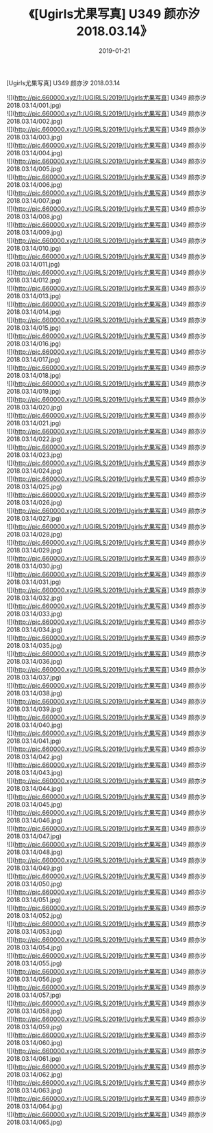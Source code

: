 ﻿---
layout: post
title:  《[Ugirls尤果写真] U349 颜亦汐 2018.03.14》
date:   2019-01-21
img: http://pic.660000.xyz/1:/UGIRLS/2019/[Ugirls尤果写真] U349 颜亦汐 2018.03.14/000.jpg
categories: [美女, 清纯, 唯美]
---

[Ugirls尤果写真] U349 颜亦汐 2018.03.14

 ![](http://pic.660000.xyz/1:/UGIRLS/2019/[Ugirls尤果写真] U349 颜亦汐 2018.03.14/001.jpg) <br>![](http://pic.660000.xyz/1:/UGIRLS/2019/[Ugirls尤果写真] U349 颜亦汐 2018.03.14/002.jpg) <br>![](http://pic.660000.xyz/1:/UGIRLS/2019/[Ugirls尤果写真] U349 颜亦汐 2018.03.14/003.jpg) <br>![](http://pic.660000.xyz/1:/UGIRLS/2019/[Ugirls尤果写真] U349 颜亦汐 2018.03.14/004.jpg) <br>![](http://pic.660000.xyz/1:/UGIRLS/2019/[Ugirls尤果写真] U349 颜亦汐 2018.03.14/005.jpg) <br>![](http://pic.660000.xyz/1:/UGIRLS/2019/[Ugirls尤果写真] U349 颜亦汐 2018.03.14/006.jpg) <br>![](http://pic.660000.xyz/1:/UGIRLS/2019/[Ugirls尤果写真] U349 颜亦汐 2018.03.14/007.jpg) <br>![](http://pic.660000.xyz/1:/UGIRLS/2019/[Ugirls尤果写真] U349 颜亦汐 2018.03.14/008.jpg) <br>![](http://pic.660000.xyz/1:/UGIRLS/2019/[Ugirls尤果写真] U349 颜亦汐 2018.03.14/009.jpg) <br>![](http://pic.660000.xyz/1:/UGIRLS/2019/[Ugirls尤果写真] U349 颜亦汐 2018.03.14/010.jpg) <br>![](http://pic.660000.xyz/1:/UGIRLS/2019/[Ugirls尤果写真] U349 颜亦汐 2018.03.14/011.jpg) <br>![](http://pic.660000.xyz/1:/UGIRLS/2019/[Ugirls尤果写真] U349 颜亦汐 2018.03.14/012.jpg) <br>![](http://pic.660000.xyz/1:/UGIRLS/2019/[Ugirls尤果写真] U349 颜亦汐 2018.03.14/013.jpg) <br>![](http://pic.660000.xyz/1:/UGIRLS/2019/[Ugirls尤果写真] U349 颜亦汐 2018.03.14/014.jpg) <br>![](http://pic.660000.xyz/1:/UGIRLS/2019/[Ugirls尤果写真] U349 颜亦汐 2018.03.14/015.jpg) <br>![](http://pic.660000.xyz/1:/UGIRLS/2019/[Ugirls尤果写真] U349 颜亦汐 2018.03.14/016.jpg) <br>![](http://pic.660000.xyz/1:/UGIRLS/2019/[Ugirls尤果写真] U349 颜亦汐 2018.03.14/017.jpg) <br>![](http://pic.660000.xyz/1:/UGIRLS/2019/[Ugirls尤果写真] U349 颜亦汐 2018.03.14/018.jpg) <br>![](http://pic.660000.xyz/1:/UGIRLS/2019/[Ugirls尤果写真] U349 颜亦汐 2018.03.14/019.jpg) <br>![](http://pic.660000.xyz/1:/UGIRLS/2019/[Ugirls尤果写真] U349 颜亦汐 2018.03.14/020.jpg) <br>![](http://pic.660000.xyz/1:/UGIRLS/2019/[Ugirls尤果写真] U349 颜亦汐 2018.03.14/021.jpg) <br>![](http://pic.660000.xyz/1:/UGIRLS/2019/[Ugirls尤果写真] U349 颜亦汐 2018.03.14/022.jpg) <br>![](http://pic.660000.xyz/1:/UGIRLS/2019/[Ugirls尤果写真] U349 颜亦汐 2018.03.14/023.jpg) <br>![](http://pic.660000.xyz/1:/UGIRLS/2019/[Ugirls尤果写真] U349 颜亦汐 2018.03.14/024.jpg) <br>![](http://pic.660000.xyz/1:/UGIRLS/2019/[Ugirls尤果写真] U349 颜亦汐 2018.03.14/025.jpg) <br>![](http://pic.660000.xyz/1:/UGIRLS/2019/[Ugirls尤果写真] U349 颜亦汐 2018.03.14/026.jpg) <br>![](http://pic.660000.xyz/1:/UGIRLS/2019/[Ugirls尤果写真] U349 颜亦汐 2018.03.14/027.jpg) <br>![](http://pic.660000.xyz/1:/UGIRLS/2019/[Ugirls尤果写真] U349 颜亦汐 2018.03.14/028.jpg) <br>![](http://pic.660000.xyz/1:/UGIRLS/2019/[Ugirls尤果写真] U349 颜亦汐 2018.03.14/029.jpg) <br>![](http://pic.660000.xyz/1:/UGIRLS/2019/[Ugirls尤果写真] U349 颜亦汐 2018.03.14/030.jpg) <br>![](http://pic.660000.xyz/1:/UGIRLS/2019/[Ugirls尤果写真] U349 颜亦汐 2018.03.14/031.jpg) <br>![](http://pic.660000.xyz/1:/UGIRLS/2019/[Ugirls尤果写真] U349 颜亦汐 2018.03.14/032.jpg) <br>![](http://pic.660000.xyz/1:/UGIRLS/2019/[Ugirls尤果写真] U349 颜亦汐 2018.03.14/033.jpg) <br>![](http://pic.660000.xyz/1:/UGIRLS/2019/[Ugirls尤果写真] U349 颜亦汐 2018.03.14/034.jpg) <br>![](http://pic.660000.xyz/1:/UGIRLS/2019/[Ugirls尤果写真] U349 颜亦汐 2018.03.14/035.jpg) <br>![](http://pic.660000.xyz/1:/UGIRLS/2019/[Ugirls尤果写真] U349 颜亦汐 2018.03.14/036.jpg) <br>![](http://pic.660000.xyz/1:/UGIRLS/2019/[Ugirls尤果写真] U349 颜亦汐 2018.03.14/037.jpg) <br>![](http://pic.660000.xyz/1:/UGIRLS/2019/[Ugirls尤果写真] U349 颜亦汐 2018.03.14/038.jpg) <br>![](http://pic.660000.xyz/1:/UGIRLS/2019/[Ugirls尤果写真] U349 颜亦汐 2018.03.14/039.jpg) <br>![](http://pic.660000.xyz/1:/UGIRLS/2019/[Ugirls尤果写真] U349 颜亦汐 2018.03.14/040.jpg) <br>![](http://pic.660000.xyz/1:/UGIRLS/2019/[Ugirls尤果写真] U349 颜亦汐 2018.03.14/041.jpg) <br>![](http://pic.660000.xyz/1:/UGIRLS/2019/[Ugirls尤果写真] U349 颜亦汐 2018.03.14/042.jpg) <br>![](http://pic.660000.xyz/1:/UGIRLS/2019/[Ugirls尤果写真] U349 颜亦汐 2018.03.14/043.jpg) <br>![](http://pic.660000.xyz/1:/UGIRLS/2019/[Ugirls尤果写真] U349 颜亦汐 2018.03.14/044.jpg) <br>![](http://pic.660000.xyz/1:/UGIRLS/2019/[Ugirls尤果写真] U349 颜亦汐 2018.03.14/045.jpg) <br>![](http://pic.660000.xyz/1:/UGIRLS/2019/[Ugirls尤果写真] U349 颜亦汐 2018.03.14/046.jpg) <br>![](http://pic.660000.xyz/1:/UGIRLS/2019/[Ugirls尤果写真] U349 颜亦汐 2018.03.14/047.jpg) <br>![](http://pic.660000.xyz/1:/UGIRLS/2019/[Ugirls尤果写真] U349 颜亦汐 2018.03.14/048.jpg) <br>![](http://pic.660000.xyz/1:/UGIRLS/2019/[Ugirls尤果写真] U349 颜亦汐 2018.03.14/049.jpg) <br>![](http://pic.660000.xyz/1:/UGIRLS/2019/[Ugirls尤果写真] U349 颜亦汐 2018.03.14/050.jpg) <br>![](http://pic.660000.xyz/1:/UGIRLS/2019/[Ugirls尤果写真] U349 颜亦汐 2018.03.14/051.jpg) <br>![](http://pic.660000.xyz/1:/UGIRLS/2019/[Ugirls尤果写真] U349 颜亦汐 2018.03.14/052.jpg) <br>![](http://pic.660000.xyz/1:/UGIRLS/2019/[Ugirls尤果写真] U349 颜亦汐 2018.03.14/053.jpg) <br>![](http://pic.660000.xyz/1:/UGIRLS/2019/[Ugirls尤果写真] U349 颜亦汐 2018.03.14/054.jpg) <br>![](http://pic.660000.xyz/1:/UGIRLS/2019/[Ugirls尤果写真] U349 颜亦汐 2018.03.14/055.jpg) <br>![](http://pic.660000.xyz/1:/UGIRLS/2019/[Ugirls尤果写真] U349 颜亦汐 2018.03.14/056.jpg) <br>![](http://pic.660000.xyz/1:/UGIRLS/2019/[Ugirls尤果写真] U349 颜亦汐 2018.03.14/057.jpg) <br>![](http://pic.660000.xyz/1:/UGIRLS/2019/[Ugirls尤果写真] U349 颜亦汐 2018.03.14/058.jpg) <br>![](http://pic.660000.xyz/1:/UGIRLS/2019/[Ugirls尤果写真] U349 颜亦汐 2018.03.14/059.jpg) <br>![](http://pic.660000.xyz/1:/UGIRLS/2019/[Ugirls尤果写真] U349 颜亦汐 2018.03.14/060.jpg) <br>![](http://pic.660000.xyz/1:/UGIRLS/2019/[Ugirls尤果写真] U349 颜亦汐 2018.03.14/061.jpg) <br>![](http://pic.660000.xyz/1:/UGIRLS/2019/[Ugirls尤果写真] U349 颜亦汐 2018.03.14/062.jpg) <br>![](http://pic.660000.xyz/1:/UGIRLS/2019/[Ugirls尤果写真] U349 颜亦汐 2018.03.14/063.jpg) <br>![](http://pic.660000.xyz/1:/UGIRLS/2019/[Ugirls尤果写真] U349 颜亦汐 2018.03.14/064.jpg) <br>![](http://pic.660000.xyz/1:/UGIRLS/2019/[Ugirls尤果写真] U349 颜亦汐 2018.03.14/065.jpg) <br>